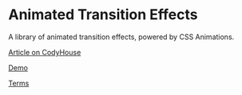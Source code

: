 Animated Transition Effects
=========

A library of animated transition effects, powered by CSS Animations.

[Article on CodyHouse](http://codyhouse.co/gem/animated-transition-effects/)

[Demo](http://codyhouse.co/demo/animated-transition-effects/index.html)
 
[Terms](http://codyhouse.co/terms/)
